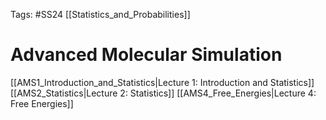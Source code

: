 Tags: #SS24 [[Statistics_and_Probabilities]]

# Advanced Molecular Simulation

[[AMS1_Introduction_and_Statistics|Lecture 1: Introduction and Statistics]]
[[AMS2_Statistics|Lecture 2: Statistics]]
[[AMS4_Free_Energies|Lecture 4: Free Energies]]
